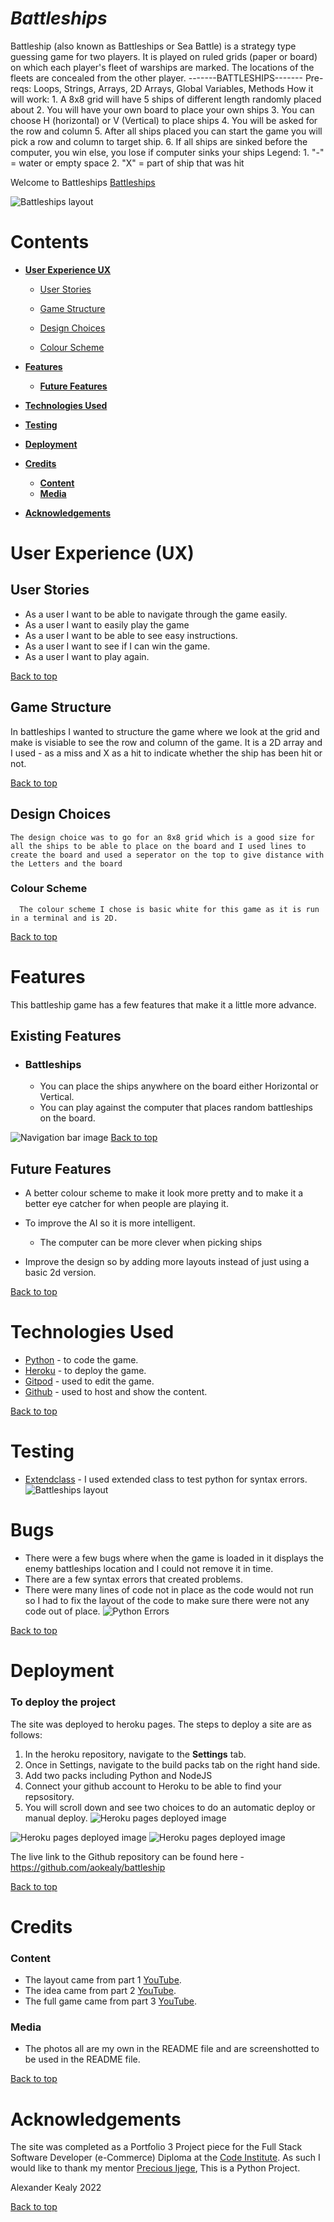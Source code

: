 # **_Battleships_**

Battleship (also known as Battleships or Sea Battle) is a strategy type guessing game for two players. It is played on ruled grids (paper or board) on which each player's fleet of warships are marked. The locations of the fleets are concealed from the other player.
 -------BATTLESHIPS-------
    Pre-reqs: Loops, Strings, Arrays, 2D Arrays, Global Variables, Methods
    How it will work:
    1. A 8x8 grid will have 5 ships of different length randomly placed about
    2. You will have your own board to place your own ships
    3. You can choose H (horizontal) or V (Vertical) to place ships
    4. You will be asked for the row and column
    5. After all ships placed you can start the game
        you will pick a row and column to target ship.
    6. If all ships are sinked before the computer, you win
        else, you lose if computer sinks your ships
    Legend:
    1. "-" = water or empty space
    2. "X" = part of ship that was hit

Welcome to Battleships <a href="https://battleships0.herokuapp.com/" target="_blank" rel="noopener">Battleships </a>

![Battleships layout](images/battleship_layout.jpg)

# Contents

* [**User Experience UX**](<#user-experience-ux>)
    *  [User Stories](<#user-stories>)
    
    * [Game Structure](<#site-structure>)
    * [Design Choices](<#design-choices>)
    
    *  [Colour Scheme](<#colour-scheme>)
* [**Features**](<#features>)

    

   
    * [**Future Features**](<#future-features>)
* [**Technologies Used**](<#technologies-used>)
* [**Testing**](<#testing>)
* [**Deployment**](<#deployment>)
* [**Credits**](<#credits>)
    * [**Content**](<#content>)
    * [**Media**](<#media>)
*  [**Acknowledgements**](<#acknowledgements>)


# User Experience (UX)

## User Stories

* As a user I want to be able to navigate through the game easily.
* As a user I want to easily play the game
* As a user I want to be able to see easy instructions.
* As a user I want to see if I can win the game.
* As a user I want to play again.

[Back to top](<#contents>)

## Game Structure

In battleships I wanted to structure the game where we look at the grid and make is visiable to see the row
and column of the game. It is a 2D array and I used - as a miss and X as a hit to indicate whether the ship has been hit or not.

[Back to top](<#contents>)
## Design Choices
    The design choice was to go for an 8x8 grid which is a good size for all the ships to be able to place on the board and I used lines to create the board and used a seperator on the top to give distance with the Letters and the board

 ### Colour Scheme
      The colour scheme I chose is basic white for this game as it is run in a terminal and is 2D.


[Back to top](<#contents>)
# Features

This battleship game has a few features that make it a little more advance.


## Existing Features  
  * ### Battleships

    * You can place the ships anywhere on the board either Horizontal or Vertical.
    * You can play against the computer that places random battleships on the board.

![Navigation bar image](images/H_or_V.jpg)
[Back to top](<#contents>)

## Future Features 

* A better colour scheme to make it look more pretty and to make it a better eye catcher for when people are playing it.
   
* To improve the AI so it is more intelligent.
    * The computer can be more clever when picking ships
* Improve the design so by adding more layouts instead of just using a basic 2d version.

[Back to top](<#contents>)

# Technologies Used
* [Python](https://www.python.org/) - to code the game.
* [Heroku](https://www.heroku.com/) - to deploy the game.
* [Gitpod](https://www.gitpod.io/#get-started) - used to edit the game.
* [Github](https://github.com/) - used to host and show the content.

[Back to top](<#contents>)

# Testing

* [Extendclass](https://extendsclass.com/python-tester.html) - I used extended class to test python for syntax errors.
   ![Battleships layout](images/Python_validator.jpg)

# Bugs
* There were a few bugs where when the game is loaded in it displays the enemy battleships location and I could not remove it in time.
* There are a few syntax errors that created problems.
* There were many lines of code not in place as the code would not run so I had to fix the layout of the code to make sure there were not any code out of place.
  ![Python Errors](images/errors_code.jpg)


[Back to top](<#contents>)

# Deployment

### **To deploy the project**
The site was deployed to heroku pages. The steps to deploy a site are as follows:
  1. In the heroku repository, navigate to the **Settings** tab.
  2. Once in Settings, navigate to the build packs tab on the right hand side.
  3. Add two packs including Python and NodeJS
  4. Connect your github account to Heroku to be able to find your repsository.
  5. You will scroll down and see two choices to do an automatic deploy or manual deploy.
  ![Heroku pages deployed image](images/automatic_deploy.jpg)
  
![Heroku pages deployed image](images/deploy_menu.jpg)
![Heroku pages deployed image](images/deployment.jpg)

  The live link to the Github repository can be found here - https://github.com/aokealy/battleship


[Back to top](<#contents>)

# Credits
### Content

* The layout came from part 1 [YouTube](https://www.youtube.com/watch?v=xz9GrOwQ_5E&ab_channel=KnowledgeMavens).
* The idea came from part 2 [YouTube](https://www.youtube.com/watch?v=CIv7lPZy9nQ&ab_channel=KnowledgeMavens).
* The full game came from part 3 [YouTube](https://www.youtube.com/watch?v=jshgccgBs2U&ab_channel=KnowledgeMavens).



### Media
* The photos all are my own in the README file and are screenshotted to be used in the README file.


[Back to top](<#contents>)

# Acknowledgements
The site was completed as a Portfolio 3 Project piece for the Full Stack Software Developer (e-Commerce) Diploma at the [Code Institute](https://codeinstitute.net/). As such I would like to thank my mentor [Precious Ijege](https://www.linkedin.com/in/precious-ijege-908a00168/), This is a Python Project.

Alexander Kealy 2022

[Back to top](<#contents>)